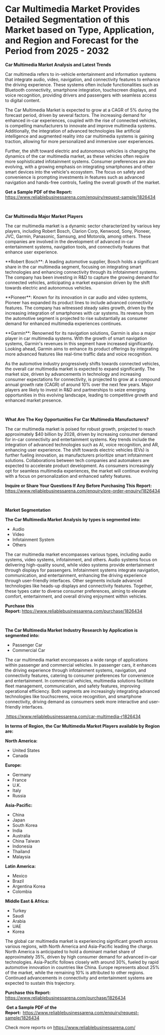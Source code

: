 <p><h1>Car Multimedia Market Provides Detailed Segmentation of this Market based on Type, Application, and Region and Forecast for the Period from 2025 - 2032</h1></p><p><strong>Car Multimedia Market Analysis and Latest Trends</strong></p>
<p><p>Car multimedia refers to in-vehicle entertainment and information systems that integrate audio, video, navigation, and connectivity features to enhance the driving experience. These systems often include functionalities such as Bluetooth connectivity, smartphone integration, touchscreen displays, and voice recognition, providing drivers and passengers with seamless access to digital content.</p><p>The Car Multimedia Market is expected to grow at a CAGR of 5% during the forecast period, driven by several factors. The increasing demand for enhanced in-car experiences, coupled with the rise of connected vehicles, is compelling manufacturers to innovate and improve multimedia systems. Additionally, the integration of advanced technologies like artificial intelligence and augmented reality into car multimedia systems is gaining traction, allowing for more personalized and immersive user experiences.</p><p>Further, the shift toward electric and autonomous vehicles is changing the dynamics of the car multimedia market, as these vehicles often require more sophisticated infotainment systems. Consumer preferences are also evolving, with a growing emphasis on integrating smartphones and other smart devices into the vehicle's ecosystem. The focus on safety and convenience is prompting investments in features such as advanced navigation and hands-free controls, fueling the overall growth of the market.</p></p>
<p><strong>Get a Sample PDF of the Report:&nbsp;</strong> <a href="https://www.reliablebusinessarena.com/enquiry/request-sample/1826434?utm_campaign=3189&utm_medium=2&utm_source=Github&utm_content=ia&utm_term=30032025&utm_id=car-multimedia">https://www.reliablebusinessarena.com/enquiry/request-sample/1826434</a></p>
<p>&nbsp;</p>
<p><strong>Car Multimedia Major Market Players</strong></p>
<p><p>The car multimedia market is a dynamic sector characterized by various key players, including Robert Bosch, Clarion Corp, Kenwood, Sony, Pioneer, JVC, Garmin, Panasonic, Samsung, and Motorola, among others. These companies are involved in the development of advanced in-car entertainment systems, navigation tools, and connectivity features that enhance user experience.</p><p>**Robert Bosch**: A leading automotive supplier, Bosch holds a significant share in the car multimedia segment, focusing on integrating smart technologies and enhancing connectivity through its infotainment systems. The company has been investing in R&D to capture the growing demand for connected vehicles, anticipating a market expansion driven by the shift towards electric and autonomous vehicles.</p><p>**Pioneer**: Known for its innovation in car audio and video systems, Pioneer has expanded its product lines to include advanced connectivity features. The company has witnessed steady sales growth, driven by the increasing integration of smartphones with car systems. Its revenue from the automotive segment is projected to rise substantially as consumer demand for enhanced multimedia experiences continues.</p><p>**Garmin**: Renowned for its navigation solutions, Garmin is also a major player in car multimedia systems. With the growth of smart navigation systems, Garmin's revenues in this segment have increased significantly. Looking ahead, Garmin aims to enhance its product offerings by integrating more advanced features like real-time traffic data and voice recognition.</p><p>As the automotive industry progressively shifts towards connected vehicles, the overall car multimedia market is expected to expand significantly. The market size, driven by advancements in technology and increasing consumer expectations for connectivity, is projected to grow at a compound annual growth rate (CAGR) of around 10% over the next few years. Major players are likely to invest in R&D and partnerships to seize emerging opportunities in this evolving landscape, leading to competitive growth and enhanced market presence.</p></p>
<p>&nbsp;</p>
<p><strong>What Are The Key Opportunities For Car Multimedia Manufacturers?</strong></p>
<p><p>The car multimedia market is poised for robust growth, projected to reach approximately $40 billion by 2028, driven by increasing consumer demand for in-car connectivity and entertainment systems. Key trends include the integration of advanced technologies such as AI, voice recognition, and AR, enhancing user experience. The shift towards electric vehicles (EVs) is further fueling innovation, as manufacturers prioritize smart infotainment solutions. Collaborations between tech companies and automakers are expected to accelerate product development. As consumers increasingly opt for seamless multimedia experiences, the market will continue evolving with a focus on personalization and enhanced safety features.</p></p>
<p><strong>Inquire or Share Your Questions If Any Before Purchasing This Report:</strong> <a href="https://www.reliablebusinessarena.com/enquiry/pre-order-enquiry/1826434?utm_campaign=3189&utm_medium=2&utm_source=Github&utm_content=ia&utm_term=30032025&utm_id=car-multimedia">https://www.reliablebusinessarena.com/enquiry/pre-order-enquiry/1826434</a></p>
<p>&nbsp;</p>
<p><strong>Market Segmentation</strong></p>
<p><strong>The Car Multimedia Market Analysis by types is segmented into:</strong></p>
<p><ul><li>Audio</li><li>Video</li><li>Infotainment System</li><li>Others</li></ul></p>
<p><p>The car multimedia market encompasses various types, including audio systems, video systems, infotainment, and others. Audio systems focus on delivering high-quality sound, while video systems provide entertainment through displays for passengers. Infotainment systems integrate navigation, communication, and entertainment, enhancing the driving experience through user-friendly interfaces. Other segments include advanced technologies like heads-up displays and connectivity features. Together, these types cater to diverse consumer preferences, aiming to elevate comfort, entertainment, and overall driving enjoyment within vehicles.</p></p>
<p><strong>Purchase this Report:&nbsp;</strong><a href="https://www.reliablebusinessarena.com/purchase/1826434?utm_campaign=3189&utm_medium=2&utm_source=Github&utm_content=ia&utm_term=30032025&utm_id=car-multimedia">https://www.reliablebusinessarena.com/purchase/1826434</a></p>
<p>&nbsp;</p>
<p><strong>The Car Multimedia Market Industry Research by Application is segmented into:</strong></p>
<p><ul><li>Passenger Car</li><li>Commercial Car</li></ul></p>
<p><p>The car multimedia market encompasses a wide range of applications within passenger and commercial vehicles. In passenger cars, it enhances the driving experience through infotainment systems, navigation, and connectivity features, catering to consumer preferences for convenience and entertainment. In commercial vehicles, multimedia solutions facilitate fleet management, communication, and safety features, improving operational efficiency. Both segments are increasingly integrating advanced technologies like touchscreens, voice recognition, and smartphone connectivity, driving demand as consumers seek more interactive and user-friendly interfaces.</p></p>
<p><a href="https://www.reliablebusinessarena.com/car-multimedia-r1826434?utm_campaign=3189&utm_medium=2&utm_source=Github&utm_content=ia&utm_term=30032025&utm_id=car-multimedia">&nbsp;https://www.reliablebusinessarena.com/car-multimedia-r1826434</a></p>
<p><strong>In terms of Region, the Car Multimedia Market Players available by Region are:</strong></p>
<p>
    <p> <strong> North America: </strong>
        <ul>
            <li>United States</li>
            <li>Canada</li>
        </ul>
        </p> 
    <p> <strong> Europe: </strong>
        <ul>
            <li>Germany</li>
            <li>France</li>
            <li>U.K.</li>
            <li>Italy</li>
            <li>Russia</li>
        </ul>
        </p> 
    <p> <strong> Asia-Pacific: </strong>
        <ul>
            <li>China</li>
            <li>Japan</li>
            <li>South Korea</li>
            <li>India</li>
            <li>Australia</li>
            <li>China Taiwan</li>
            <li>Indonesia</li>
            <li>Thailand</li>
            <li>Malaysia</li>
        </ul>
        </p> 
    <p> <strong> Latin America: </strong>
        <ul>
            <li>Mexico</li>
            <li>Brazil</li>
            <li>Argentina Korea</li>
            <li>Colombia</li>
        </ul>
        </p> 
    <p> <strong> Middle East & Africa: </strong>
        <ul>
            <li>Turkey</li>
            <li>Saudi</li>
            <li>Arabia</li>
            <li>UAE</li>
            <li>Korea</li>
        </ul>
    </p>
    </p>
<p><p>The global car multimedia market is experiencing significant growth across various regions, with North America and Asia-Pacific leading the charge. North America is anticipated to hold a dominant market share of approximately 35%, driven by high consumer demand for advanced in-car technologies. Asia-Pacific follows closely with around 30%, fueled by rapid automotive innovation in countries like China. Europe represents about 25% of the market, while the remaining 10% is attributed to other regions. Continued advancements in connectivity and entertainment systems are expected to sustain this trajectory.</p></p>
<p><strong>Purchase this Report: </strong><a href="https://www.reliablebusinessarena.com/purchase/1826434?utm_campaign=3189&utm_medium=2&utm_source=Github&utm_content=ia&utm_term=30032025&utm_id=car-multimedia">https://www.reliablebusinessarena.com/purchase/1826434</a></p>
<p>&nbsp;<strong>Get a Sample PDF of the Report:&nbsp;&nbsp;</strong><a href="https://www.reliablebusinessarena.com/enquiry/request-sample/1826434?utm_campaign=3189&utm_medium=2&utm_source=Github&utm_content=ia&utm_term=30032025&utm_id=car-multimedia">https://www.reliablebusinessarena.com/enquiry/request-sample/1826434</a></p>
<p><strong></strong></p>
<p>Check more reports on <a href="https://www.reliablebusinessarena.com/?utm_campaign=3189&utm_medium=2&utm_source=Github&utm_content=ia&utm_term=30032025&utm_id=car-multimedia">https://www.reliablebusinessarena.com/</a></p>